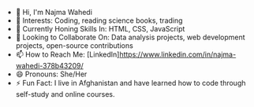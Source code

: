 - 👋 Hi, I'm Najma Wahedi
- 👀 Interests: Coding, reading science books, trading
- 🌱 Currently Honing Skills In: HTML, CSS, JavaScript
- 💞️ Looking to Collaborate On: Data analysis projects, web development projects, open-source contributions
- 📫 How to Reach Me: [LinkedIn]https://www.linkedin.com/in/najma-wahedi-378b43209/
- 😄 Pronouns: She/Her
- ⚡ Fun Fact: I live in Afghanistan and have learned how to code through self-study and online courses.

<!---
najmawahedi/najmawahedi is a ✨ special ✨ repository because its `README.md` (this file) appears on your GitHub profile.
You can click the Preview link to take a look at your changes.
--->
